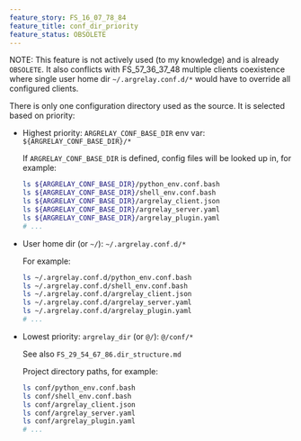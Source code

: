 ```yaml
---
feature_story: FS_16_07_78_84
feature_title: conf_dir_priority
feature_status: OBSOLETE
---
```


NOTE: This feature is not actively used (to my knowledge) and is already `OBSOLETE`.
      It also conflicts with FS_57_36_37_48 multiple clients coexistence where
      single user home dir `~/.argrelay.conf.d/*` would have to override all configured clients.

There is only one configuration directory used as the source.
It is selected based on priority:

*   Highest priority: `ARGRELAY_CONF_BASE_DIR` env var: `${ARGRELAY_CONF_BASE_DIR}/*`

    If `ARGRELAY_CONF_BASE_DIR` is defined, config files will be looked up in, for example:

    ```sh
    ls ${ARGRELAY_CONF_BASE_DIR}/python_env.conf.bash
    ls ${ARGRELAY_CONF_BASE_DIR}/shell_env.conf.bash
    ls ${ARGRELAY_CONF_BASE_DIR}/argrelay_client.json
    ls ${ARGRELAY_CONF_BASE_DIR}/argrelay_server.yaml
    ls ${ARGRELAY_CONF_BASE_DIR}/argrelay_plugin.yaml
    # ...
    ```

*   User home dir (or `~/`): `~/.argrelay.conf.d/*`

    For example:

    ```sh
    ls ~/.argrelay.conf.d/python_env.conf.bash
    ls ~/.argrelay.conf.d/shell_env.conf.bash
    ls ~/.argrelay.conf.d/argrelay_client.json
    ls ~/.argrelay.conf.d/argrelay_server.yaml
    ls ~/.argrelay.conf.d/argrelay_plugin.yaml
    # ...
    ```

*   Lowest priority: `argrelay_dir` (or `@/`): `@/conf/*`

    See also `FS_29_54_67_86.dir_structure.md`

    Project directory paths, for example:

    ```sh
    ls conf/python_env.conf.bash
    ls conf/shell_env.conf.bash
    ls conf/argrelay_client.json
    ls conf/argrelay_server.yaml
    ls conf/argrelay_plugin.yaml
    # ...
    ```
